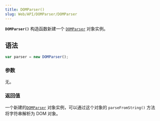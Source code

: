 ```yaml
---
title: DOMParser()
slug: Web/API/DOMParser/DOMParser
---
```

**`DOMParser()`** 构造函数新建一个 [`DOMParser`](/zh-CN/docs/Web/API/DOMParser) 对象实例。

## 语法

```js
var parser = new DOMParser();
```

### 参数

无。

### 返回值

一个新建的[`DOMParser`](/zh-CN/docs/Web/API/DOMParser) 对象实例，可以通过这个对象的 `parseFromString()` 方法将字符串解析为 DOM 对象。
